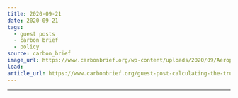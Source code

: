 ```yaml
---
title: 2020-09-21
date: 2020-09-21
tags: 
  - guest posts
  - carbon brief
  - policy
source: carbon_brief
image_url: https://www.carbonbrief.org/wp-content/uploads/2020/09/Aeroplane-and-aircraft-jet-trails-in-the-sky-583x372.jpg
lead: 
article_url: https://www.carbonbrief.org/guest-post-calculating-the-true-climate-impact-of-aviation-emissions
---
```


---
